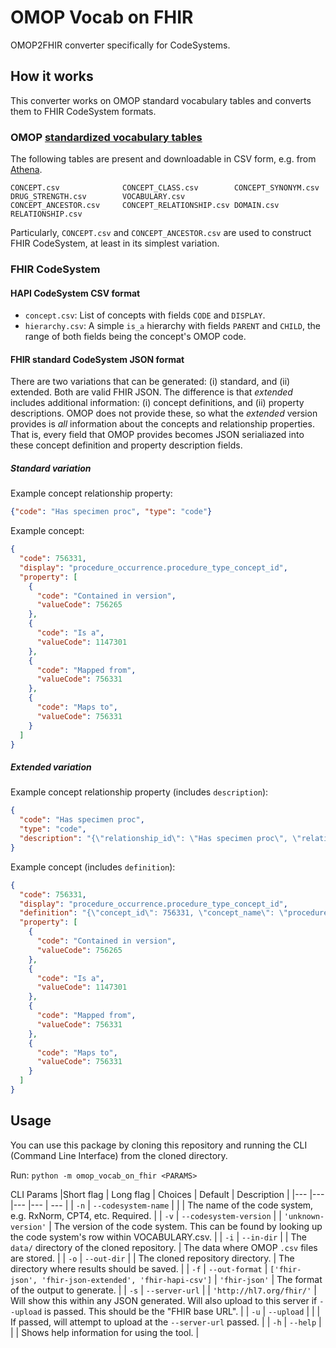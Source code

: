 # OMOP Vocab on FHIR
OMOP2FHIR converter specifically for CodeSystems.

## How it works
This converter works on OMOP standard vocabulary tables and converts them to FHIR CodeSystem formats.

### OMOP [standardized vocabulary tables](https://ohdsi.github.io/CommonDataModel/)
The following tables are present and downloadable in CSV form, e.g. from [Athena](https://athena.ohdsi.org/).
```
CONCEPT.csv              CONCEPT_CLASS.csv        CONCEPT_SYNONYM.csv      DRUG_STRENGTH.csv        VOCABULARY.csv
CONCEPT_ANCESTOR.csv     CONCEPT_RELATIONSHIP.csv DOMAIN.csv               RELATIONSHIP.csv
```

Particularly, `CONCEPT.csv` and `CONCEPT_ANCESTOR.csv` are used to construct FHIR CodeSystem, at least in its simplest 
variation.

### FHIR CodeSystem
#### HAPI CodeSystem CSV format
- `concept.csv`: List of concepts with fields `CODE` and `DISPLAY`.
- `hierarchy.csv`: A simple `is_a` hierarchy with fields `PARENT` and `CHILD`, the range of both fields being the 
concept's OMOP code.

#### FHIR standard CodeSystem JSON format
There are two variations that can be generated: (i) standard, and (ii) extended. 
Both are valid FHIR JSON. The difference is that _extended_ includes additional 
information: (i) concept definitions, and (ii) property descriptions. OMOP does
not provide these, so what the _extended_ version provides is _all_ information
about the concepts and relationship properties. That is, every field  that OMOP
provides becomes JSON serialiazed into these concept definition and property 
description fields.

##### Standard variation
Example concept relationship property:
```json
{"code": "Has specimen proc", "type": "code"}
```

Example concept:
```json
{
  "code": 756331,
  "display": "procedure_occurrence.procedure_type_concept_id",
  "property": [
    {
      "code": "Contained in version",
      "valueCode": 756265
    },
    {
      "code": "Is a",
      "valueCode": 1147301
    },
    {
      "code": "Mapped from",
      "valueCode": 756331
    },
    {
      "code": "Maps to",
      "valueCode": 756331
    }
  ]
}
```

##### Extended variation
Example concept relationship property (includes `description`):
```json
{
  "code": "Has specimen proc",
  "type": "code",
  "description": "{\"relationship_id\": \"Has specimen proc\", \"relationship_name\": \"Has specimen procedure (SNOMED)\", \"is_hierarchical\": 0, \"defines_ancestry\": 0, \"reverse_relationship_id\": \"Specimen proc of\", \"relationship_concept_id\": 44818775}"
}
```

Example concept (includes `definition`):
```json
{
  "code": 756331,
  "display": "procedure_occurrence.procedure_type_concept_id",
  "definition": "{\"concept_id\": 756331, \"concept_name\": \"procedure_occurrence.procedure_type_concept_id\", \"domain_id\": \"Metadata\", \"vocabulary_id\": \"CDM\", \"concept_class_id\": \"Field\", \"standard_concept\": \"S\", \"concept_code\": \"CDM1016\", \"valid_start_date\": 20210925, \"valid_end_date\": 20991231, \"invalid_reason\": \"\"}",
  "property": [
    {
      "code": "Contained in version",
      "valueCode": 756265
    },
    {
      "code": "Is a",
      "valueCode": 1147301
    },
    {
      "code": "Mapped from",
      "valueCode": 756331
    },
    {
      "code": "Maps to",
      "valueCode": 756331
    }
  ]
}
```

## Usage
You can use this package by cloning this repository and running the CLI (Command
Line Interface) from the cloned directory.

Run: `python -m omop_vocab_on_fhir <PARAMS>`

CLI Params
|Short flag | Long flag | Choices | Default | Description |
|---	|---	|---	|--- | --- |
| `-n` | `--codesystem-name` |  |  | The name of the code system, e.g. RxNorm, CPT4, etc. Required. |
| `-v` | `--codesystem-version` | | `'unknown-version'` | The version of the code system. This can be found by looking up the code system's row within VOCABULARY.csv. |
| `-i` | `--in-dir` | | The `data/` directory of the cloned repository. | The data where OMOP `.csv` files are stored. |
| `-o` | `--out-dir` | | The cloned repository directory. | The directory where results should be saved. |
| `-f` | `--out-format` | `['fhir-json', 'fhir-json-extended', 'fhir-hapi-csv']` | `'fhir-json'` | The format of the output to generate. |
| `-s` | `--server-url` | | `'http://hl7.org/fhir/'` | Will show this within any JSON generated. Will also upload to this server if `--upload` is passed. This should be the "FHIR base URL". |
| `-u` | `--upload` | | | If passed, will attempt to upload at the `--server-url` passed. |
| `-h` | `--help` | | | Shows help information for using the tool. |
